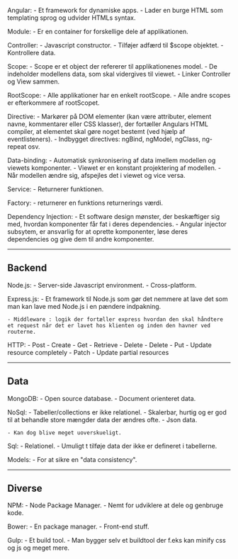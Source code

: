 Angular:
	- Et framework for dynamiske apps.
	- Lader en burge HTML som templating sprog og udvider HTMLs syntax.

Module:
	- Er en container for forskellige dele af applikationen.


Controller:
	- Javascript constructor.
	- Tilføjer adfærd til $scope objektet.
	- Kontrollere data.


Scope:
	- Scope er et object der refererer til applikationenes model.
	- De indeholder modellens data, som skal vidergives til viewet.
	- Linker Controller og View sammen.


RootScope:
	- Alle applikationer har en enkelt rootScope.
	- Alle andre scopes er efterkommere af rootScopet.


Directive:
	- Markører på DOM elementer (kan være attributer, element navne, kommentarer eller CSS klasser), der fortæller Angulars HTML compiler, at elementet skal gøre noget bestemt (ved hjælp af eventlisteners).
	- Indbygget directives: ngBind, ngModel, ngClass, ng-repeat osv.


Data-binding:
	- Automatisk synkronisering af data imellem modellen og viewets komponenter.
	- Viewet er en konstant projektering af modellen.
	- Når modellen ændre sig, afspejles det i viewet og vice versa.


Service:
	- Returnerer funktionen.


Factory:
	- returnerer en funktions returnerings værdi.


Dependency Injection:
	- Et software design mønster, der beskæftiger sig med, hvordan komponenter får fat i deres dependencies.
	- Angular injector subsytem, er ansvarlig for at oprette komponenter, løse deres dependencies og give dem til andre komponenter.



--------------------------------------------------------------------------
Backend
----------

Node.js:
	- Server-side Javascript environment.
	- Cross-platform.

Express.js:
	- Et framework til Node.js som gør det nemmere at lave det som man kan lave med Node.js i en pændere indpakning.

	- Middleware : logik der fortæller express hvordan den skal håndtere et request når det er lavet hos klienten og inden den havner ved routerne.


HTTP:
	- Post
		- Create
	- Get
		- Retrieve
	- Delete
		- Delete
	- Put
		- Update resource completely
	- Patch
		- Update partial resources


--------------------------------------------------------------------------
Data
----------

MongoDB:
	- Open source database.
	- Document orienteret data.


NoSql:
	- Tabeller/collections er ikke relationel.
	- Skalerbar, hurtig og er god til at behandle store mængder data der ændres ofte.
	- Json data.

	- Kan dog blive meget uoverskueligt.

Sql:
	- Relationel.
	- Umuligt t tilføje data der ikke er defineret i tabellerne.



Models:
	- For at sikre en "data consistency".



--------------------------------------------------------------------------
Diverse
----------

NPM:
	- Node Package Manager.
	- Nemt for udviklere at dele og genbruge kode.


Bower:
	- En package manager.
	- Front-end stuff.


Gulp:
	- Et build tool.
	- Man bygger selv et buildtool der f.eks kan minify css og js og meget mere.


